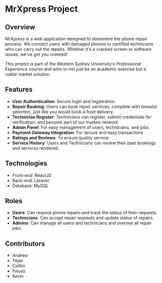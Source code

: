# MrXpress Project
## Overview

MrXpress is a web application designed to streamline the phone repair process. We connect users with damaged phones to certified technicians who can carry out the repairs. Whether it's a cracked screen or software issues, we've got you covered!

This project is part of the Western Sydney University's *Professional Experience* course and aims to not just be an academic exercise but a viable market solution.

## Features

- **User Authentication**: Secure login and registration.
- **Repair Booking**: Users can book repair services, complete with timeslot selection, just like you would book a food delivery.
- **Technician Register**: Technicians can register, submit credentials for verification, and become part of our trusted network.
- **Admin Panel**: For easy management of users, technicians, and jobs.
- **Payment Gateway Integration**: For secure and easy transactions
- **Ratings and Reviews**: To ensure quality service.
- **Service History**: Users and Technicians can review their past bookings and services rendered.

## Technologies

- Front-end: ReactJS
- Back-end: Laravel
- Database: MySQL

## Roles

- **Users**: Can request phone repairs and track the status of their requests.
- **Technicians**: Can accept repair requests and update status of repairs.
- **Admins**: Can manage all users and technicians and oversee all repair jobs.

## Contributors
- Andrew
- Tejas
- Caitlin
- Faiyaz
- Kevin
